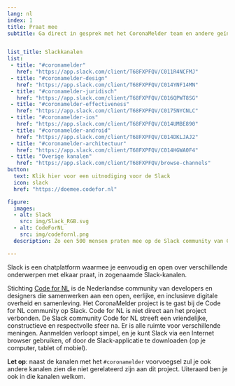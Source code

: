 ```yaml
---
lang: nl
index: 1
title: Praat mee
subtitle: Ga direct in gesprek met het CoronaMelder team en andere geïnteresseerden via de CodeForNL Slack community.


list_title: Slackkanalen
list:
 - title: "#coronamelder"
   href: "https://app.slack.com/client/T68FXPFQV/C011R4NCFMJ"
 - title: "#coronamelder-design"
   href: "https://app.slack.com/client/T68FXPFQV/C014YNF14MN"
 - title: "#coronamelder-juridisch"
   href: "https://app.slack.com/client/T68FXPFQV/C016QPWT8SG"
 - title: "#coronamelder-effectiveness"
   href: "https://app.slack.com/client/T68FXPFQV/C0175NYCNLC"
 - title: "#coronamelder-ios"
   href: "https://app.slack.com/client/T68FXPFQV/C014UMBE890"
 - title: "#coronamelder-android"
   href: "https://app.slack.com/client/T68FXPFQV/C014DKLJAJ2"
 - title: "#coronamelder-architectuur"
   href: "https://app.slack.com/client/T68FXPFQV/C014HGWA0F4"
 - title: "Overige kanalen"
   href: "https://app.slack.com/client/T68FXPFQV/browse-channels"
button:
  text: Klik hier voor een uitnodiging voor de Slack
  icon: slack
  href: "https://doemee.codefor.nl"

figure:
  images:
  - alt: Slack
    src: img/Slack_RGB.svg
  - alt: CodeForNL
    src: img/codefornl.png
  description: Zo een 500 mensen praten mee op de Slack community van Code for NL – praat ook mee!

---
```

Slack is een chatplatform waarmee je eenvoudig en open over verschillende
onderwerpen met elkaar praat, in zogenaamde Slack-kanalen.

Stichting [Code for NL](https://www.codefor.nl) is de Nederlandse community
van developers en designers die samenwerken aan een open, eerlijke, en
inclusieve digitale overheid en samenleving. Het CoronaMelder
project is te gast bij de Code for NL community op Slack. Code for NL is niet
direct aan het project verbonden. De Slack community Code for NL streeft een
vriendelijke, constructieve en respectvolle sfeer na. Er is alle ruimte voor
verschillende meningen. Aanmelden verloopt simpel, en je kunt Slack via een
Internet browser gebruiken, of door de Slack-applicatie te downloaden (op je
computer, tablet of mobiel).

**Let op**: naast de kanalen met het `#coronamelder` voorvoegsel zul je ook
andere kanalen zien die niet gerelateerd zijn aan dit project. Uiteraard ben
je ook in die kanalen welkom.
